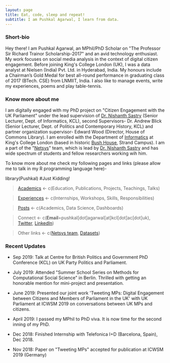 ```yaml
---
layout: page
title: Eat, code, sleep and repeat!
subtitle: I am Pushkal Agarwal, I learn from data.
---
```


### Short-bio
Hey there! I am Pushkal Agarwal, an MPhil/PhD Scholar on "The Professor Sir Richard Trainor Scholarship-2017" and an avid technology enthusiast. My work focuses on social media analysis in the context of digital citizen engagement. Before joining King's College London (UK), I was a data analyst at Nielsen (India) Pvt. Ltd. in Hyderabad, India. My honours include a Chairman’s Gold Medal for best all-round performance in graduating class of 2017 (BTech. CSE) from LNMIIT, India. I also like to manage events, write my experiences, poems and play table-tennis.

### Know more about me
I am digitally engaged with my PhD project on "Citizen Engagement with the UK Parliament" under the lead supervision of [Dr. Nishanth Sastry](https://nms.kcl.ac.uk/nishanth.sastry/) (Senior Lecturer, Dept. of Informatics, KCL), second Supervisors- Dr. Andrew Blick (Senior Lecturer, Dept. of Politics and Contemporary History, KCL) and partner organization supervisor- Edward Wood (Director, House of Commons Library).
I am enrolled with the Department of [Informatics](https://www.kcl.ac.uk/nms/depts/informatics/index) at King's College London (based in historic [Bush House](https://www.kcl.ac.uk/visit/location?id=093a1c0e-70e9-4ab4-ba92-49e8ec4f2dac), Strand Campus). I am a part of the "[Netsys](https://nms.kcl.ac.uk/netsys/)" team, which is lead by [Dr. Nishanth Sastry](https://nms.kcl.ac.uk/nishanth.sastry/) and has wide spectrum of students and fellow researchers working wih him.  

To know more about me check my following pages and links (please allow me to talk in my R programming language here)-

library(Pushkal) #Just Kidding!
> [Academics](/academics.md)    <- c(Education, Publications, Projects, Teachings, Talks)

> [Experiences](/experiences.md) <- c(Internships, Workshops, Skills, Responsibilities)

> [Posts](posts.md)                <- c(Academics, Data Science, Dashboards)

> Connect            <- c(**Email**=pushkal[dot]agarwal[at]kcl[dot]ac[dot]uk), [Twitter](https://twitter.com/pushkalagarwa), [LinkedIn](https://www.linkedin.com/in/pushkal-agarwal-71535a18/))

> Other links                   <- c([Netsys team](https://nms.kcl.ac.uk/netsys/), [Datasets](https://nms.kcl.ac.uk/netsys/))

### Recent Updates

- Sep 2019: Talk at Centre for British Politics and Government PhD Conference (KCL) on UK Party Politics and Parliament.

- July 2019: Attended "Summer School Series on Methods for Computational Social Science" in Berlin. Thrilled with getting an honorable mention for mini-project and presentation.

- June 2019: Presented our joint work  'Tweeting MPs: Digital Engagement between Citizens and Members of Parliament in the UK' with UK Parliament at ICWSM 2019 on conversations between UK MPs and citizens.

- April 2019: I passed my MPhil to PhD viva. It is now time for the second inning of my PhD. 

- Dec 2018: Finished Internship with Telefonica I+D (Barcelona, Spain), Dec 2018.

- Nov 2018: Paper on "Tweeting MPs" accepted for publication at ICWSM 2019 (Germany)  

  
